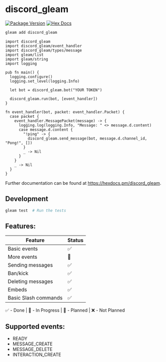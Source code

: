 # discord_gleam

[![Package Version](https://img.shields.io/hexpm/v/discord_gleam)](https://hex.pm/packages/discord_gleam)
[![Hex Docs](https://img.shields.io/badge/hex-docs-ffaff3)](https://hexdocs.pm/discord_gleam/)

```sh
gleam add discord_gleam
```
```gleam
import discord_gleam
import discord_gleam/event_handler
import discord_gleam/types/message
import gleam/list
import gleam/string
import logging

pub fn main() {
  logging.configure()
  logging.set_level(logging.Info)

  let bot = discord_gleam.bot("YOUR TOKEN")

  discord_gleam.run(bot, [event_handler])
}

fn event_handler(bot, packet: event_handler.Packet) {
  case packet {
    event_handler.MessagePacket(message) -> {
      logging.log(logging.Info, "Message: " <> message.d.content)
      case message.d.content {
        "!ping" -> {
          discord_gleam.send_message(bot, message.d.channel_id, "Pong!", [])
        }
        _ -> Nil
      }
    }
    _ -> Nil
  }
}
```

Further documentation can be found at <https://hexdocs.pm/discord_gleam>.

## Development

```sh
gleam test  # Run the tests
```

## Features:
| Feature | Status |
| --- | --- |
| Basic events         | ✅ |
| More events          | 🔨 |
| Sending messages     | ✅ |
| Ban/kick             | ✅ |
| Deleting messages    | ✅ |
| Embeds               | ✅ |
| Basic Slash commands | ✅ |

✅ - Done | 🔨 - In Progress | 📆 - Planned | ❌ - Not Planned

## Supported events:
- READY
- MESSAGE_CREATE
- MESSAGE_DELETE
- INTERACTION_CREATE
